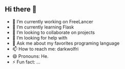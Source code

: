 ## Hi there 👋

- 🔭 I’m currently working on FreeLancer
- 🌱 I’m currently learning Flask
- 👯 I’m looking to collaborate on projects 
- 🤔 I’m looking for help with 
- 💬 Ask me about my favorites programing language
- 📫 How to reach me: darkwolfri
- 😄 Pronouns: He.
- ⚡ Fun fact: ...

